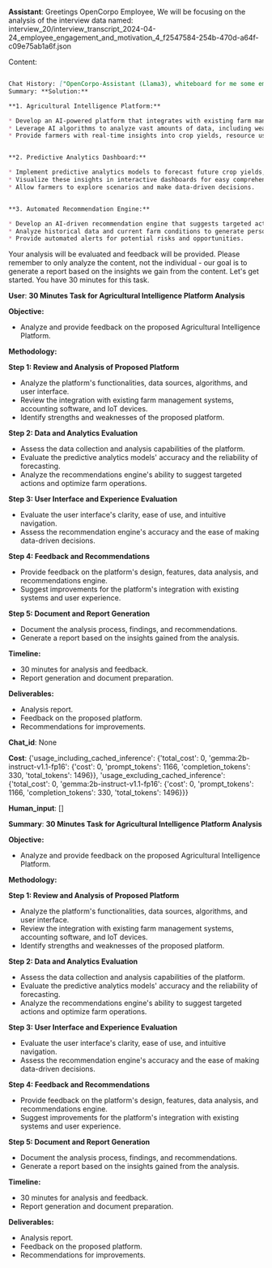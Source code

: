 **Assistant**: Greetings OpenCorpo Employee, We will be focusing on the analysis of the interview data named: interview_20/interview_transcript_2024-04-24_employee_engagement_and_motivation_4_f2547584-254b-470d-a64f-c09e75ab1a6f.json 


 Content: 

 ```md

 Chat History: ["OpenCorpo-Assistant (Llama3), whiteboard for me some employee engagement and motivation. Propose a solution for business and agriculture management. I will evaluate your answers and give my feedback, then propose a problem to you. You will answer and I will evaluate. Let's now begin. You have 30 minutes.", '**Solution for Business and Agriculture Management:**\n\n**1. Employee Engagement Platform:**\n\n* Develop a comprehensive employee engagement platform that integrates with existing systems.\n* Provide personalized dashboards and feedback mechanisms.\n* Offer rewards and recognition systems to incentivize performance.\n* Implement gamified elements for increased participation.\n\n\n**2. Motivation and Goal Setting App:**\n\n* Design an app that enables employees to set personalized goals and track progress.\n* Integrate with productivity tools to monitor work hours and output.\n* Offer goal-based incentives and recognition for achieving achievements.\n\n\n**3. Leadership Development Program:**\n\n* Create a centralized platform for leadership training and development.\n* Provide personalized coaching, mentorship, and performance feedback.\n* Facilitate group discussions and workshops to foster collaboration and knowledge sharing.\n\n**Problem to Evaluate:**\n\n* How can this solution enhance employee motivation and engagement within agricultural businesses?', "I'd be happy to evaluate your proposed solutions for business and agriculture management!\n\n**Evaluation:**\n\n1. **Employee Engagement Platform:**\n\t* Strengths: The platform provides a comprehensive approach to employee engagement, incorporating personalized dashboards, feedback mechanisms, rewards, and recognition.\n\t* Weaknesses: It may require significant IT infrastructure development to integrate with existing systems.\n2. **Motivation and Goal Setting App:**\n\t* Strengths: The app enables employees to set goals and track progress, providing a sense of accountability and motivation.\n\t* Weaknesses: It might be challenging to ensure that the app is used regularly by all employees, especially if it's not integrated with daily tasks.\n3. **Leadership Development Program:**\n\t* Strengths: The program offers personalized coaching, mentorship, and performance feedback, which can help develop leadership skills and improve employee retention.\n\t* Weaknesses: It may require significant resources to create a comprehensive platform for leadership development.\n\n**Evaluation of the solution as a whole:**\n\nThe proposed solutions show promise in enhancing employee motivation and engagement within agricultural businesses. However, it's essential to consider the unique challenges faced by agricultural employees, such as variable schedules, physically demanding work, and potential isolation. To better tailor the solutions to this context:\n\n* The Employee Engagement Platform could incorporate features that cater to agricultural workers' needs, such as scheduling flexibility, outdoor activities, or team-building initiatives.\n* The Motivation and Goal Setting App could integrate with wearable devices or task-tracking systems to monitor employees' physical activity levels, work hours, or specific tasks related to agriculture (e.g., crop monitoring).\n* The Leadership Development Program could provide training on topics relevant to the agricultural industry, such as farm management, risk assessment, or sustainability practices.\n\n**Next Step:**\nI'd like to propose a problem for you to address:\n\n**Problem:** Design an analytics dashboard that provides actionable insights for agricultural businesses to improve crop yields, reduce waste, and optimize resources. The dashboard should integrate data from various sources, including weather stations, soil sensors, and farm management software.\n\nPlease provide your proposed solution for this problem!", '**Problem to Address:**\n\n* How to enhance the data-driven decision-making process in agricultural businesses to optimize crop yields, reduce waste, and optimize resource utilization?\n\n**Solution:**\n\n**1. Crop Yield Optimization Dashboard:**\n\n* Develop a dashboard that aggregates real-time and historical data from various sources.\n* Leverage machine learning algorithms to analyze weather patterns, soil conditions, and crop health data.\n* Provide insights into optimal planting, harvesting, and irrigation schedules based on historical data and real-time conditions.\n\n\n**2. Waste Reduction Tracker:**\n\n* Design a mobile app that tracks and analyzes agricultural waste throughout the supply chain.\n* Integrate with farm equipment and storage systems to automate data collection.\n* Generate actionable insights into reducing food waste and optimizing resource utilization.\n\n\n**3. Resource Optimization Dashboard:**\n\n* Develop a dashboard that provides farmers with data-driven recommendations for optimizing resource utilization.\n* Analyze equipment usage patterns, market trends, and competitor practices.\n* Suggest strategies to reduce energy consumption, optimize workforce scheduling, and increase productivity.', "Excellent solution! I'd like to evaluate your proposed solutions and provide feedback:\n\n**Evaluation:*\n\n1. **Crop Yield Optimization Dashboard:** \n\t* Strengths: The dashboard aggregates real-time data from various sources, leveraging machine learning algorithms for optimal decision-making.\n\t* Weaknesses: It might require significant IT infrastructure development and data integration, as well as ongoing maintenance to ensure accuracy.\n2. **Waste Reduction Tracker:** \n\t* Strengths: The app tracks agricultural waste throughout the supply chain, providing actionable insights into reducing food waste and optimizing resource utilization.\n\t* Weaknesses: It may face challenges in collecting accurate and reliable data from various sources, particularly if manual input is required.\n3. **Resource Optimization Dashboard:** \n\t* Strengths: The dashboard provides farmers with data-driven recommendations for optimizing resource utilization, analyzing equipment usage patterns, market trends, and competitor practices.\n\t* Weaknesses: It may require significant data collection efforts to analyze the mentioned factors accurately.\n\n**Evaluation of the solution as a whole:*\nYour proposed solutions show great potential in enhancing data-driven decision-making in agricultural businesses. To further strengthen your approach:\n\n* Consider integrating the Crop Yield Optimization Dashboard with the Waste Reduction Tracker and Resource Optimization Dashboard to provide a more comprehensive view of farm operations.\n* Incorporate IoT devices or sensors to automate data collection for more accurate tracking and analysis.\n* Develop partnerships with weather service providers, soil experts, and agricultural industry leaders to ensure accurate insights.\n\nNow, let's evaluate the overall solution in addressing the problem:\n\n* Your solutions effectively address the problem by:\n\t+ Enhancing crop yield optimization through real-time analytics and machine learning algorithms.\n\t+ Reducing waste throughout the supply chain through tracking and analysis.\n\t+ Optimizing resource utilization through data-driven recommendations.\n* The solutions cater to various aspects of agricultural businesses, including farm operations, supply chains, and market trends.\n\nNext step:\n\nI'd like to propose a problem for you to address:\n\n* How can an agricultural business intelligence platform integrate with existing farm management systems, accounting software, and IoT devices to provide a seamless data flow and improve decision-making?", '**Problem to Address:**\n\n* How to create an agricultural intelligence platform that integrates data from various sources, including farm management systems, accounting software, and IoT devices, to provide real-time insights, predictive modeling, and automated recommendations for farmers?', "Excellent problem! I'd like to evaluate your potential solution:\n\n**Solution:* (Please propose a solution in the same format as before)\n\nI'll be looking for:\n\n1. A comprehensive approach to integrating data from various sources.\n2. The use of machine learning algorithms and predictive modeling for actionable insights.\n3. Automated recommendations for farmers based on real-time data.\n\nLet's get started!", '**Solution:**\n\n**1. Agricultural Intelligence Platform:**\n\n* Develop an AI-powered platform that integrates with existing farm management systems, accounting software, and IoT devices.\n* Leverage AI algorithms to analyze vast amounts of data, including weather patterns, crop health, soil conditions, and market trends.\n* Provide farmers with real-time insights into crop yields, resource usage, market opportunities, and financial performance.\n\n\n**2. Predictive Analytics Dashboard:**\n\n* Implement predictive analytics models to forecast future crop yields, resource requirements, and market trends.\n* Visualize these insights in interactive dashboards for easy comprehension.\n* Allow farmers to explore scenarios and make data-driven decisions.\n\n\n**3. Automated Recommendation Engine:**\n\n* Develop an AI-driven recommendation engine that suggests targeted actions to optimize farm operations.\n* Analyze historical data and current farm conditions to generate personalized recommendations.\n* Provide automated alerts for potential risks and opportunities.'] 
 Summary: **Solution:**

**1. Agricultural Intelligence Platform:**

* Develop an AI-powered platform that integrates with existing farm management systems, accounting software, and IoT devices.
* Leverage AI algorithms to analyze vast amounts of data, including weather patterns, crop health, soil conditions, and market trends.
* Provide farmers with real-time insights into crop yields, resource usage, market opportunities, and financial performance.


**2. Predictive Analytics Dashboard:**

* Implement predictive analytics models to forecast future crop yields, resource requirements, and market trends.
* Visualize these insights in interactive dashboards for easy comprehension.
* Allow farmers to explore scenarios and make data-driven decisions.


**3. Automated Recommendation Engine:**

* Develop an AI-driven recommendation engine that suggests targeted actions to optimize farm operations.
* Analyze historical data and current farm conditions to generate personalized recommendations.
* Provide automated alerts for potential risks and opportunities. 
``` 


 Your analysis will be evaluated and feedback will be provided. Please remember to only analyze the content, not the individual - our goal is to generate a report based on the insights we gain from the content. Let's get started. You have 30 minutes for this task.

**User**: **30 Minutes Task for Agricultural Intelligence Platform Analysis**

**Objective:**

* Analyze and provide feedback on the proposed Agricultural Intelligence Platform.

**Methodology:**

**Step 1: Review and Analysis of Proposed Platform**

* Analyze the platform's functionalities, data sources, algorithms, and user interface.
* Review the integration with existing farm management systems, accounting software, and IoT devices.
* Identify strengths and weaknesses of the proposed platform.


**Step 2: Data and Analytics Evaluation**

* Assess the data collection and analysis capabilities of the platform.
* Evaluate the predictive analytics models' accuracy and the reliability of forecasting.
* Analyze the recommendations engine's ability to suggest targeted actions and optimize farm operations.


**Step 3: User Interface and Experience Evaluation**

* Evaluate the user interface's clarity, ease of use, and intuitive navigation.
* Assess the recommendation engine's accuracy and the ease of making data-driven decisions.


**Step 4: Feedback and Recommendations**

* Provide feedback on the platform's design, features, data analysis, and recommendations engine.
* Suggest improvements for the platform's integration with existing systems and user experience.


**Step 5: Document and Report Generation**

* Document the analysis process, findings, and recommendations.
* Generate a report based on the insights gained from the analysis.


**Timeline:**

* 30 minutes for analysis and feedback.
* Report generation and document preparation.


**Deliverables:**

* Analysis report.
* Feedback on the proposed platform.
* Recommendations for improvements.

**Chat_id**: None

**Cost**: {'usage_including_cached_inference': {'total_cost': 0, 'gemma:2b-instruct-v1.1-fp16': {'cost': 0, 'prompt_tokens': 1166, 'completion_tokens': 330, 'total_tokens': 1496}}, 'usage_excluding_cached_inference': {'total_cost': 0, 'gemma:2b-instruct-v1.1-fp16': {'cost': 0, 'prompt_tokens': 1166, 'completion_tokens': 330, 'total_tokens': 1496}}}

**Human_input**: []

**Summary**: **30 Minutes Task for Agricultural Intelligence Platform Analysis**

**Objective:**

* Analyze and provide feedback on the proposed Agricultural Intelligence Platform.

**Methodology:**

**Step 1: Review and Analysis of Proposed Platform**

* Analyze the platform's functionalities, data sources, algorithms, and user interface.
* Review the integration with existing farm management systems, accounting software, and IoT devices.
* Identify strengths and weaknesses of the proposed platform.


**Step 2: Data and Analytics Evaluation**

* Assess the data collection and analysis capabilities of the platform.
* Evaluate the predictive analytics models' accuracy and the reliability of forecasting.
* Analyze the recommendations engine's ability to suggest targeted actions and optimize farm operations.


**Step 3: User Interface and Experience Evaluation**

* Evaluate the user interface's clarity, ease of use, and intuitive navigation.
* Assess the recommendation engine's accuracy and the ease of making data-driven decisions.


**Step 4: Feedback and Recommendations**

* Provide feedback on the platform's design, features, data analysis, and recommendations engine.
* Suggest improvements for the platform's integration with existing systems and user experience.


**Step 5: Document and Report Generation**

* Document the analysis process, findings, and recommendations.
* Generate a report based on the insights gained from the analysis.


**Timeline:**

* 30 minutes for analysis and feedback.
* Report generation and document preparation.


**Deliverables:**

* Analysis report.
* Feedback on the proposed platform.
* Recommendations for improvements.

